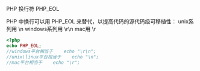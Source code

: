 PHP 换行符 PHP_EOL

PHP 中换行可以用 PHP_EOL 来替代，以提高代码的源代码级可移植性：
unix系列用 \n
windows系列用 \r\n
mac用 \r

```php
<?php
echo PHP_EOL;
//windows平台相当于    echo "\r\n";
//unix\linux平台相当于    echo "\n";
//mac平台相当于    echo "\r";

```